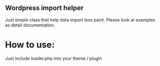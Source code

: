 ## Wordpress import helper

Just simple class that help data import less paint.
Please look at examples as detail documentation.

How to use:
===========
Just include loader.php into your theme / plugin